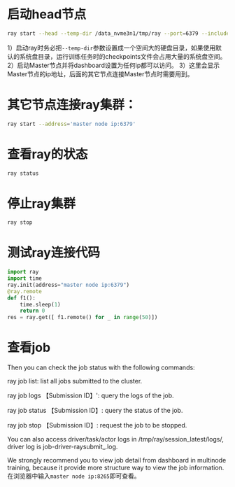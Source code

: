 # 启动head节点
``` bash
ray start --head --temp-dir /data_nvme3n1/tmp/ray --port=6379 --include-dashboard=true --dashboard-host=0.0.0.0 --dashboard-port=8265
```
1）启动ray时务必把`--temp-dir`参数设置成一个空间大的硬盘目录，如果使用默认的系统盘目录，运行训练任务时的checkpoints文件会占用大量的系统盘空间。
2）启动Master节点并将dashboard设置为任何ip都可以访问。
3）这里会显示Master节点的ip地址，后面的其它节点连接Master节点时需要用到。
# 其它节点连接ray集群：
``` bash
ray start --address='master node ip:6379'
```

# 查看ray的状态
``` bash
ray status
```

# 停止ray集群
``` bash
ray stop
```

# 测试ray连接代码
``` python
import ray
import time
ray.init(address="master node ip:6379")
@ray.remote
def f1():
    time.sleep(1)
    return 0
res = ray.get([ f1.remote() for _ in range(50)])
```

# 查看job
Then you can check the job status with the following commands:

ray job list: list all jobs submitted to the cluster.

ray job logs 【Submission ID】': query the logs of the job.

ray job status 【Submission ID】: query the status of the job.

ray job stop 【Submission ID】: request the job to be stopped.

You can also access driver/task/actor logs in /tmp/ray/session_latest/logs/, driver log is job-driver-raysubmit_<Submission ID>.log.

We strongly recommend you to view job detail from dashboard in multinode training, because it provide more structure way to view the job information.
在浏览器中输入`master node ip:8265`即可查看。